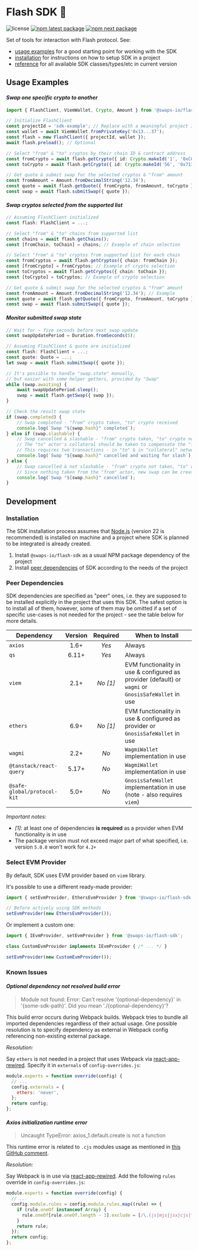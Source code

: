 # Flash SDK 🧰

![license](https://img.shields.io/badge/license-MIT-blue.svg)
[![npm latest package](https://img.shields.io/npm/v/@swaps-io/flash-sdk/latest.svg)](https://www.npmjs.com/package/@swaps-io/flash-sdk)
[![npm next package](https://img.shields.io/npm/v/@swaps-io/flash-sdk/next.svg)](https://www.npmjs.com/package/@swaps-io/flash-sdk)

Set of tools for interaction with Flash protocol. See:

- [usage examples](#usage-examples) for a good starting point for working with the SDK
- [installation](#installation) for instructions on how to setup SDK in a project
- [reference](reference.md) for all available SDK classes/types/etc in current version

## Usage Examples

#### _Swap one specific crypto to another_

```ts
import { FlashClient, ViemWallet, Crypto, Amount } from '@swaps-io/flash-sdk';

// Initialize FlashClient
const projectId = 'sdk-example'; // Replace with a meaningful project ID
const wallet = await ViemWallet.fromPrivateKey('0x13...37');
const flash = new FlashClient({ projectId, wallet });
await flash.preload(); // Optional

// Select "from" & "to" cryptos by their chain ID & contract address
const fromCrypto = await flash.getCrypto({ id: Crypto.makeId('1', '0xC02aaA39b223FE8D0A0e5C4F27eAD9083C756Cc2') });
const toCrypto = await flash.getCrypto({ id: Crypto.makeId('56', '0x7130d2A12B9BCbFAe4f2634d864A1Ee1Ce3Ead9c') });

// Get quote & submit swap for the selected cryptos & "from" amount
const fromAmount = Amount.fromDecimalString('12.34');
const quote = await flash.getQuote({ fromCrypto, fromAmount, toCrypto });
const swap = await flash.submitSwap({ quote });
```

#### _Swap cryptos selected from the supported list_

```ts
// Assuming FlashClient initialized
const flash: FlashClient = ...;

// Select "from" & "to" chains from supported list
const chains = await flash.getChains();
const [fromChain, toChain] = chains; // Example of chain selection

// Select "from" & "to" cryptos from supported list for each chain
const fromCryptos = await flash.getCryptos({ chain: fromChain });
const [fromCrypto] = fromCryptos; // Example of crypto selection
const toCryptos = await flash.getCryptos({ chain: toChain });
const [toCrypto] = toCryptos; // Example of crypto selection

// Get quote & submit swap for the selected cryptos & "from" amount
const fromAmount = Amount.fromDecimalString('12.34'); // Example
const quote = await flash.getQuote({ fromCrypto, fromAmount, toCrypto });
const swap = await flash.submitSwap({ quote });
```

#### _Monitor submitted swap state_

```ts
// Wait for ~ five seconds before next swap update
const swapUpdatePeriod = Duration.fromSeconds(5);

// Assuming FlashClient & quote are initialized
const flash: FlashClient = ...;
const quote: Quote = ...;
let swap = await flash.submitSwap({ quote });

// It's possible to handle "swap.state" manually,
// but easier with some helper getters, provided by "Swap"
while (swap.awaiting) {
    await swapUpdatePeriod.sleep();
    swap = await flash.getSwap({ swap });
}

// Check the result swap state
if (swap.completed) {
    // Swap completed - "from" crypto taken, "to" crypto received
    console.log(`Swap "${swap.hash}" completed`);
} else if (swap.slashable) {
    // Swap cancelled & slashable - "from" crypto taken, "to" crypto not received
    // The "to" actor's collateral should be taken to compensate the "from" crypto
    // This requires two transactions - in "to" & in "collateral" network (can be helped by liquidators)
    console.log(`Swap "${swap.hash}" cancelled and waiting for slash`);
} else {
    // Swap cancelled & not slashable - "from" crypto not taken, "to" crypto not received
    // Since nothing taken from the "from" actor, new swap can be created (even for the same quote)
    console.log(`Swap "${swap.hash}" cancelled`);
}
```

## Development

### Installation

The SDK installation process assumes that [Node.js](https://nodejs.org/en) (version 22 is recommended) is installed on
machine and a project where SDK is planned to be integrated is already created.

1. Install `@swaps-io/flash-sdk` as a usual NPM package dependency of the project
2. Install [peer dependencies](#peer-dependencies) of SDK according to the needs of the project

### Peer Dependencies

SDK dependencies are specified as "peer" ones, i.e. they are supposed to be installed explicitly in the project that
uses this SDK. The safest option is to install all of them, however, some of them may be omitted if a set of specific
use-cases is not needed for the project - see the table below for more details.

| Dependency                  | Version | Required | When to Install                                                                                     |
| --------------------------- |:-------:|:--------:|-----------------------------------------------------------------------------------------------------|
| `axios`                     |  1.6+   |  _Yes_   | Always                                                                                              |
| `qs`                        |  6.11+  |  _Yes_   | Always                                                                                              |
| `viem`                      |  2.1+   | _No [1]_ | EVM functionality in use & configured as provider (default) or `wagmi` or `GnosisSafeWallet` in use |
| `ethers`                    |  6.9+   | _No [1]_ | EVM functionality in use & configured as provider or `GnosisSafeWallet` in use                      |
| `wagmi`                     |  2.2+   |   _No_   | `WagmiWallet` implementation in use                                                                 |
| `@tanstack/react-query`     |  5.17+  |   _No_   | `WagmiWallet` implementation in use                                                                 |
| `@safe-global/protocol-kit` |  5.0+   |   _No_   | `GnosisSafeWallet` implementation in use (note - also requires `viem`)                              |

_Important notes:_

- _[1]_: at least one of dependencies __is required__ as a provider when EVM functionality is in use
- The package version must not exceed major part of what specified, i.e. version `5.0.0` won't work for `4.2+`

### Select EVM Provider

By default, SDK uses EVM provider based on `viem` library.

It's possible to use a different ready-made provider:

```ts
import { setEvmProvider, EthersEvmProvider } from '@swaps-io/flash-sdk';

// Before actively using SDK methods
setEvmProvider(new EthersEvmProvider());
```

Or implement a custom one:

```ts
import { IEvmProvider, setEvmProvider } from '@swaps-io/flash-sdk';

class CustomEvmProvider implements IEvmProvider { /* ... */ }

setEvmProvider(new CustomEvmProvider());
```

### Known Issues

#### _Optional dependency not resolved build error_

> Module not found: Error: Can't resolve '{optional-dependency}' in '{some-sdk-path}'.
> Did you mean './{optional-dependency}'?

This build error occurs during Webpack builds. Webpack tries to bundle all imported dependencies regardless of their
actual usage. One possible resolution is to specify dependency as external in Webpack config referencing non-existing
external package.

_Resolution:_

Say `ethers` is not needed in a project that uses Webpack via
[react-app-rewired](https://www.npmjs.com/package/react-app-rewired).
Specify it in `externals` of `config-overrides.js`:

```js
module.exports = function override(config) {
  // ...
  config.externals = {
    ethers: 'never',
  };
  return config;
};
```

#### _Axios initialization runtime error_

> Uncaught TypeError: axios_1.default.create is not a function

This runtime error is related to `.cjs` modules usage as mentioned in
[this GitHub comment](https://github.com/facebook/create-react-app/pull/12021#issuecomment-1108426483).

_Resolution:_

Say Webpack is in use via [react-app-rewired](https://www.npmjs.com/package/react-app-rewired).
Add the following `rules` override in `config-overrides.js`:

```js
module.exports = function override(config) {
  // ...
  config.module.rules = config.module.rules.map((rule) => {
    if (rule.oneOf instanceof Array) {
      rule.oneOf[rule.oneOf.length - 1].exclude = [/\.(js|mjs|jsx|cjs|ts|tsx)$/, /\.html$/, /\.json$/];
    }
    return rule;
  });
  return config;
};
```
